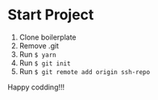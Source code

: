 # Start Project

1. Clone boilerplate
2. Remove .git
3. Run `$ yarn`
4. Run `$ git init`
5. Run `$ git remote add origin ssh-repo`

Happy codding!!!

